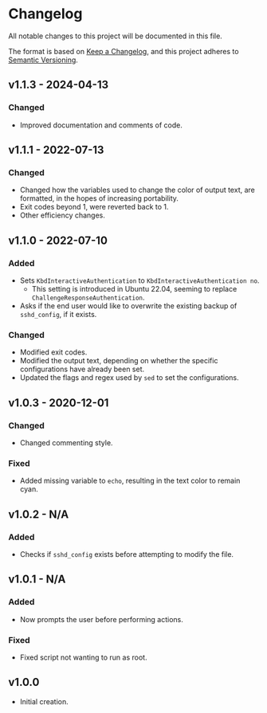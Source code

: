 # Changelog

All notable changes to this project will be documented in this file.

The format is based on [Keep a Changelog](https://keepachangelog.com/en/1.0.0/), and this project adheres to [Semantic Versioning](https://semver.org/spec/v2.0.0.html).

## v1.1.3 - 2024-04-13

### Changed

- Improved documentation and comments of code.

## v1.1.1 - 2022-07-13

### Changed

- Changed how the variables used to change the color of output text, are formatted, in the hopes of increasing portability.
- Exit codes beyond 1, were reverted back to 1.
- Other efficiency changes.

## v1.1.0 - 2022-07-10

### Added

- Sets `KbdInteractiveAuthentication` to `KbdInteractiveAuthentication no`.
  - This setting is introduced in Ubuntu 22.04, seeming to replace `ChallengeResponseAuthentication`.
- Asks if the end user would like to overwrite the existing backup of `sshd_config`, if it exists.

### Changed

- Modified exit codes.
- Modified the output text, depending on whether the specific configurations have already been set.
- Updated the flags and regex used by `sed` to set the configurations.

## v1.0.3 - 2020-12-01

### Changed

- Changed commenting style.

### Fixed

- Added missing variable to `echo`, resulting in the text color to remain cyan.

## v1.0.2 - N/A

### Added

- Checks if `sshd_config` exists before attempting to modify the file.

## v1.0.1 - N/A

### Added

- Now prompts the user before performing actions.

### Fixed

- Fixed script not wanting to run as root.

## v1.0.0

- Initial creation.
